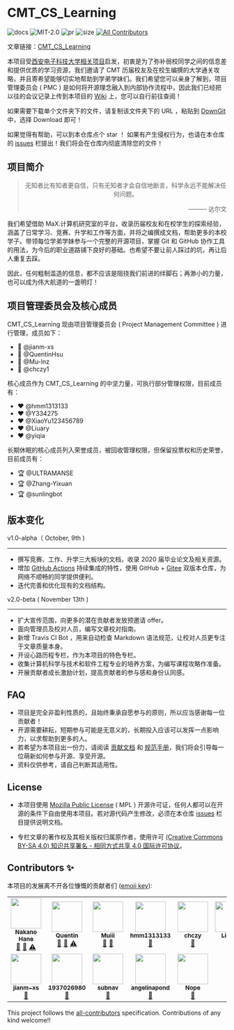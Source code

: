 # CMT_CS_Learning

![docs](https://img.shields.io/badge/docs-passing-brightgreen) ![MIT-2.0](https://img.shields.io/github/license/max-studio/CMT_CS_Learning) ![pr](https://img.shields.io/github/issues-pr-closed/max-studio/CMT_CS_Learning) ![size](https://img.shields.io/github/repo-size/max-studio/CMT_CS_Learning) [![All Contributors](https://img.shields.io/badge/all_contributors-6-orange.svg?style=flat-square)](#contributors-)

文章链接：[CMT_CS_Learning](https://github.com/max-studio/CMT_CS_Learning)

本项目受[西安电子科技大学相关项目](https://github.com/baolintian/XDU_CS_Learning)启发，初衷是为了弥补弱校同学之间的信息差和提供优质的学习资源，我们邀请了 CMT 历届校友及在校生编撰的大学通关攻略，并且寄希望能够切实地帮助到学弟学妹们。我们希望您可以亲身了解到，项目管理委员会 ( PMC ) 是如何将开源理念融入到内部协作流程中，因此我们已经把以往的会议记录上传到本项目的 [Wiki](https://github.com/max-studio/CMT_CS_Learning/wiki) 上，您可以自行前往查阅！

如果需要下载单个文件夹下的文件，请复制该文件夹下的 URL ，粘贴到 [DownGit](https://minhaskamal.github.io/DownGit/#/home) 中，选择 Download 即可！

如果觉得有帮助，可以到本仓库点个 star ！ 如果有产生侵权行为，也请在本仓库的 [issues](https://github.com/max-studio/CMT_CS_Learning/issues) 栏提出！我们将会在仓库内彻底清除您的文件！

## 项目简介

> <center>无知者比有知者更自信，只有无知者才会自信地断言，科学永远不能解决任何问题。<center/>
>   <p align="right">——— 达尔文</p>

我们希望借助 MaX.计算机研究室的平台，收录历届校友和在校学生的探索经验，涵盖了日常学习、竞赛、升学和工作等方面，并将之编撰成文档，帮助更多的本校学子。带领每位学弟学妹参与一个完整的开源项目，掌握 Git 和 GitHub 协作工具的用法，为今后的职业道路铺下良好的基础。也希望不要让前人踩过的坑，再让后人重复去踩。

因此，任何粗制滥造的信息，都不应该是阻挠我们前进的绊脚石；再渺小的力量，也可以成为伟大航道的一盏明灯！

## 项目管理委员会及核心成员
CMT_CS_Learning 现由项目管理委员会 ( Project Management Committee ) 进行管理，成员如下：
- 🎩 @jianm-xs
- 🎩 @QuentinHsu
- 🎩 @Mu-lnz
- 🎩 @chczy1

核心成员作为 CMT_CS_Learning 的中坚力量，可执行部分管理权限，目前成员有：
- ❤️ @hmm1313133
- ❤️ @Y334275
- ❤️ @XiaoYu123456789
- ❤️ @Liuary
- ❤️ @yiqia

长期休眠的核心成员列入荣誉成员，被回收管理权限，但保留投票权和历史荣誉，目前成员有：
- 🏆 @ULTRAMANSE
- 🏆 @Zhang-Yixuan
- 🏆 @sunlingbot

## 版本变化

v1.0-alpha（ October, 9th )

---
- 撰写竞赛、工作、升学三大板块的文档，收录 2020 届毕业论文及相关资源。
- 增加 [GitHub Actions](https://github.com/max-studio/CMT_CS_Learning/actions) 持续集成的特性，使用 GitHub + [Gitee](https://gitee.com/max-studio/CMT_CS_Learning) 双版本仓库，为网络不顺畅的同学提供便利。
- 迭代完善和优化现有的文档结构。

v2.0-beta ( November 13th )

---
- 扩大宣传范围，向更多的潜在贡献者发放预邀请 offer。
- 面向管理员及校对人员，编写文章校对指南。
- 新增 Travis CI Bot ，用来自动检查 Markdown 语法规范，让校对人员更专注于文章质量本身。
- 开设心路历程专栏，作为本项目的特色专栏。
- 收集计算机科学与技术和软件工程专业的培养方案，为编写课程攻略作准备。
- 开展贡献者成长激励计划，提高贡献者的参与感和身份认同感。

## FAQ

- 项目是完全非盈利性质的，且始终秉承自愿参与的原则，所以应当感谢每一位贡献者！
- 开源需要耕耘，短期参与可能是无意义的，长期投入应该可以发挥一点影响力，以求帮助到更多的人。
- 若希望为本项目出一份力，请阅读 [贡献文档](./贡献文档.md) 和 [规范手册](./规范手册.md)，我们将会引导每一位萌新如何参与开源、享受开源。
- 资料仅供参考，请自己判断其适用性。

## License

- 本项目使用 [Mozilla Public License](https://github.com/max-studio/CMT_CS_Learning/blob/main/LICENSE) ( MPL ) 开源许可证，任何人都可以在开源的条件下自由使用本项目。若对源代码产生修改，必须在本仓库 [issues](https://github.com/max-studio/CMT_CS_Learning/issues) 栏目提供说明文档。

- 专栏文章的著作权及其相关版权归属原作者，使用许可 [(Creative Commons BY-SA 4.0) 知识共享署名 - 相同方式共享 4.0 国际许可协议](https://creativecommons.org/licenses/by-nc-sa/4.0/deed.zh)。

## Contributors ✨

本项目的发展离不开各位慷慨的贡献者们 ([emoji key](https://allcontributors.org/docs/en/emoji-key)):

<!-- ALL-CONTRIBUTORS-LIST:START - Do not remove or modify this section -->
<!-- prettier-ignore-start -->
<!-- markdownlint-disable -->
<table>
  <tr>
    <td align="center"><a href="https://segmentfault.com/u/sunlingbot"><img src="https://avatars0.githubusercontent.com/u/29606689?v=4?s=70" width="70px;" alt=""/><br /><sub><b>Nakano Hane</b></sub></a><br /><a href="https://github.com/max-studio/CMT_CS_Learning/pulls?q=is%3Apr+reviewed-by%3Asunlingbot" title="Reviewed Pull Requests">👀</a> <a href="https://github.com/max-studio/CMT_CS_Learning/commits?author=sunlingbot" title="Documentation">📖</a> <a href="https://github.com/max-studio/CMT_CS_Learning/commits?author=sunlingbot" title="Tests">⚠️</a></td>
    <td align="center"><a href="https://github.com/QuentinHsu"><img src="https://avatars0.githubusercontent.com/u/21162238?v=4?s=70" width="70px;" alt=""/><br /><sub><b>Quentin</b></sub></a><br /><a href="https://github.com/max-studio/CMT_CS_Learning/commits?author=QuentinHsu" title="Documentation">📖</a> <a href="https://github.com/max-studio/CMT_CS_Learning/pulls?q=is%3Apr+reviewed-by%3AQuentinHsu" title="Reviewed Pull Requests">👀</a> <a href="https://github.com/max-studio/CMT_CS_Learning/commits?author=QuentinHsu" title="Tests">⚠️</a></td>
    <td align="center"><a href="https://github.com/Mu-lnz"><img src="https://avatars3.githubusercontent.com/u/50538991?v=4?s=70" width="70px;" alt=""/><br /><sub><b>Muiii</b></sub></a><br /><a href="https://github.com/max-studio/CMT_CS_Learning/commits?author=Mu-lnz" title="Documentation">📖</a> <a href="https://github.com/max-studio/CMT_CS_Learning/pulls?q=is%3Apr+reviewed-by%3AMu-lnz" title="Reviewed Pull Requests">👀</a></td>
    <td align="center"><a href="https://github.com/hmm1313133"><img src="https://avatars0.githubusercontent.com/u/35196360?v=4?s=70" width="70px;" alt=""/><br /><sub><b>hmm1313133</b></sub></a><br /><a href="https://github.com/max-studio/CMT_CS_Learning/commits?author=hmm1313133" title="Documentation">📖</a></td>
    <td align="center"><a href="https://github.com/chczy1"><img src="https://avatars3.githubusercontent.com/u/32908275?v=4?s=70" width="70px;" alt=""/><br /><sub><b>chczy</b></sub></a><br /><a href="https://github.com/max-studio/CMT_CS_Learning/commits?author=chczy1" title="Documentation">📖</a></td>
    <td align="center"><a href="https://github.com/Liuary"><img src="https://avatars1.githubusercontent.com/u/44187975?v=4?s=70" width="70px;" alt=""/><br /><sub><b>Liuary</b></sub></a><br /><a href="https://github.com/max-studio/CMT_CS_Learning/issues?q=author%3ALiuary" title="Bug reports">🐛</a></td>
    <td align="center"><a href="http://www.q05.cc"><img src="https://avatars3.githubusercontent.com/u/40658369?v=4?s=70" width="70px;" alt=""/><br /><sub><b>一奇</b></sub></a><br /><a href="https://github.com/max-studio/CMT_CS_Learning/commits?author=yiqia" title="Documentation">📖</a></td>
  </tr>
  <tr>
    <td align="center"><a href="https://github.com/jianm-xs"><img src="https://avatars.githubusercontent.com/u/69761545?v=4?s=70" width="70px;" alt=""/><br /><sub><b>jianm-xs</b></sub></a><br /><a href="https://github.com/max-studio/CMT_CS_Learning/commits?author=jianm-xs" title="Documentation">📖</a></td>
    <td align="center"><a href="https://github.com/1937026980"><img src="https://avatars.githubusercontent.com/u/62368540?v=4?s=70" width="70px;" alt=""/><br /><sub><b>1937026980</b></sub></a><br /><a href="https://github.com/max-studio/CMT_CS_Learning/commits?author=1937026980" title="Documentation">📖</a></td>
    <td align="center"><a href="https://github.com/subnav"><img src="https://avatars.githubusercontent.com/u/84655991?v=4?s=70" width="70px;" alt=""/><br /><sub><b>subnav</b></sub></a><br /><a href="https://github.com/max-studio/CMT_CS_Learning/commits?author=subnav" title="Documentation">📖</a></td>
    <td align="center"><a href="https://github.com/angelinapond"><img src="https://avatars.githubusercontent.com/u/84655506?v=4?s=70" width="70px;" alt=""/><br /><sub><b>angelinapond</b></sub></a><br /><a href="https://github.com/max-studio/CMT_CS_Learning/commits?author=angelinapond" title="Documentation">📖</a></td>
    <td align="center"><a href="https://github.com/Y334275"><img src="https://avatars.githubusercontent.com/u/32282262?v=4?s=70" width="70px;" alt=""/><br /><sub><b>Nope</b></sub></a><br /><a href="https://github.com/max-studio/CMT_CS_Learning/commits?author=Y334275" title="Documentation">📖</a></td>
  </tr>
</table>

<!-- markdownlint-restore -->
<!-- prettier-ignore-end -->

<!-- ALL-CONTRIBUTORS-LIST:END -->

This project follows the [all-contributors](https://github.com/all-contributors/all-contributors) specification. Contributions of any kind welcome!!


